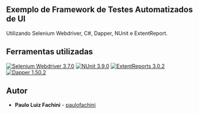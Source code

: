## Exemplo de Framework de Testes Automatizados de UI

Utilizando Selenium Webdriver, C#, Dapper, NUnit e ExtentReport.

## Ferramentas utilizadas

[![Selenium Webdriver 3.7.0](https://img.shields.io/badge/Selenium%20Webdriver-3.7.0-brightgreen.svg)](http://www.seleniumhq.org/docs/03_webdriver.jsp) [![NUnit 3.9.0](https://img.shields.io/badge/NUnit-3.9.0-green.svg)](https://github.com/nunit/nunit) [![ExtentReports 3.0.2](https://img.shields.io/badge/ExtentReports-3.0.2-blue.svg)](http://extentreports.com/) [![Dapper 1.50.2](https://img.shields.io/badge/Dapper-1.50.2-yellowgreen.svg)](https://github.com/StackExchange/Dapper) 


## Autor

* **Paulo Luiz Fachini** - [paulofachini](https://github.com/paulofachini)
